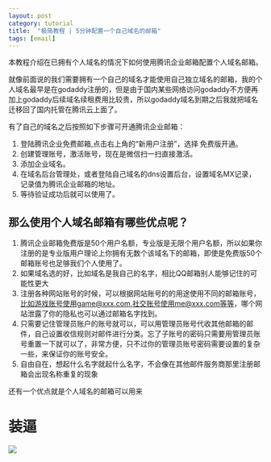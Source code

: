 ```yaml
---
layout: post
category: tutorial
title:  "极简教程 | 5分钟配置一个自己域名的邮箱"
tags: [email]
---
```

本教程介绍在已拥有个人域名的情况下如何使用腾讯企业邮箱配置个人域名邮箱。
<!-- more -->

就像前面说的我们需要拥有一个自己的域名才能使用自己独立域名的邮箱，我的个人域名最早是在godaddy注册的，但是由于国内某些网络访问godaddy不方便再加上godaddy后续域名续租费用比较贵，所以godaddy域名到期之后我就把域名迁移回了国内托管在腾讯云上面了。 

有了自己的域名之后按照如下步骤可开通腾讯企业邮箱： 

1. 登陆腾讯企业免费邮箱,点击右上角的“新用户注册”，选择 免费版开通。 
2. 创建管理账号，激活账号，现在是微信扫一扫直接激活。 
3. 添加企业域名。 
4. 在域名后台管理处，或者登陆自己域名的dns设置后台，设置域名MX记录，记录值为腾讯企业邮箱的地址。 
5. 等待验证成功后就可以使用了。 

## 那么使用个人域名邮箱有哪些优点呢？ 

1. 腾讯企业邮箱免费版是50个用户名额，专业版是无限个用户名额，所以如果你注册的是专业版用户理论上你拥有无数个该域名下的邮箱，即使是免费版50个邮箱账号也足够我们个人使用了。 
2. 如果域名选的好，比如域名是我自己的名字，相比QQ邮箱别人能够记住的可能性更大 
3. 注册各种网站账号的时候，可以根据网站账号的的用途使用不同的邮箱账号，比如游戏账号使用game@xxx.com,社交账号使用me@xxx.com等等，哪个网站泄露了你的隐私也可以通过邮箱名字找到。 
4. 只需要记住管理员账户的账号就可以，可以用管理员账号代收其他邮箱的邮件，自己设置收信规则对邮件进行分类。忘了子账号的密码只需要用管理员账号重置一下就可以了，非常方便，只不过你的管理员账号密码需要设置的复杂一些，来保证你的账号安全。 
5. 自由自在，想起什么名字就起什么名字，不会像在其他邮件服务商那里注册邮箱会出现名称重复的现象 


还有一个优点就是个人域名的邮箱可以用来

# 装逼


![][image-1]



[image-1]:	http://ooi7hvm4j.bkt.clouddn.com/%E6%83%B3%E4%B8%8D%E5%88%B0%E5%90%A7